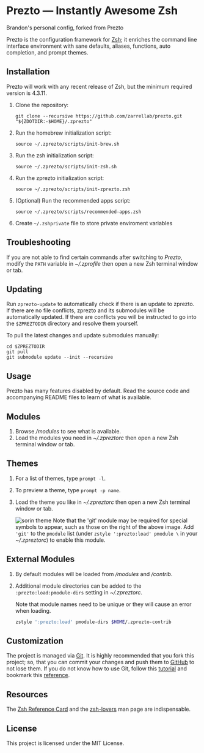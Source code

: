 # Prezto — Instantly Awesome Zsh

Brandon's personal config, forked from Prezto

Prezto is the configuration framework for [Zsh][1]; it enriches the command line
interface environment with sane defaults, aliases, functions, auto completion,
and prompt themes.

## Installation

Prezto will work with any recent release of Zsh, but the minimum required
version is 4.3.11.

  1. Clone the repository:

     ```console
     git clone --recursive https://github.com/zarrellab/prezto.git "${ZDOTDIR:-$HOME}/.zprezto"
     ```

  1. Run the homebrew initialization script:

     ```console
     source ~/.zprezto/scripts/init-brew.sh
     ```

  1. Run the zsh initialization script:

     ```console
     source ~/.zprezto/scripts/init-zsh.sh
     ```

  1. Run the zprezto initialization script:

     ```console
     source ~/.zprezto/scripts/init-zprezto.zsh
     ```

  1. (Optional) Run the recommended apps script:

     ```console
     source ~/.zprezto/scripts/recommended-apps.zsh
     ```

  1. Create `~/.zshprivate` file to store private enviroment variables

## Troubleshooting

If you are not able to find certain commands after switching to *Prezto*,
modify the `PATH` variable in *~/.zprofile* then open a new Zsh terminal
window or tab.

## Updating

Run `zprezto-update` to automatically check if there is an update to zprezto.
If there are no file conflicts, zprezto and its submodules will be
automatically updated. If there are conflicts you will be instructed to go into
the `$ZPREZTODIR` directory and resolve them yourself.

To pull the latest changes and update submodules manually:

```console
cd $ZPREZTODIR
git pull
git submodule update --init --recursive
```

## Usage

Prezto has many features disabled by default. Read the source code and
accompanying README files to learn of what is available.

## Modules

  1. Browse */modules* to see what is available.
  1. Load the modules you need in *~/.zpreztorc* then open a new Zsh terminal
     window or tab.

## Themes

  1. For a list of themes, type `prompt -l`.
  1. To preview a theme, type `prompt -p name`.
  1. Load the theme you like in *~/.zpreztorc* then open a new Zsh terminal
     window or tab.

     ![sorin theme][2]
     Note that the 'git' module may be required for special symbols to appear,
     such as those on the right of the above image. Add `'git'` to the `pmodule`
     list (under `zstyle ':prezto:load' pmodule \` in your *~/.zpreztorc*) to
     enable this module.

## External Modules

  1. By default modules will be loaded from */modules* and */contrib*.
  1. Additional module directories can be added to the
     `:prezto:load:pmodule-dirs` setting in *~/.zpreztorc*.

     Note that module names need to be unique or they will cause an error when
     loading.

     ```sh
     zstyle ':prezto:load' pmodule-dirs $HOME/.zprezto-contrib
     ```

## Customization

The project is managed via [Git][3]. It is highly recommended that you fork this
project; so, that you can commit your changes and push them to [GitHub][4] to
not lose them. If you do not know how to use Git, follow this [tutorial][5] and
bookmark this [reference][6].

## Resources

The [Zsh Reference Card][7] and the [zsh-lovers][8] man page are indispensable.

## License

This project is licensed under the MIT License.

[1]: http://www.zsh.org
[2]: http://i.imgur.com/nrGV6pg.png "sorin theme"
[3]: http://git-scm.com
[4]: https://github.com
[5]: http://gitimmersion.com
[6]: https://git.github.io/git-reference/
[7]: http://www.bash2zsh.com/zsh_refcard/refcard.pdf
[8]: http://grml.org/zsh/zsh-lovers.html
